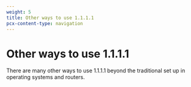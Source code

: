 ```yaml
---
weight: 5
title: Other ways to use 1.1.1.1
pcx-content-type: navigation
---
```


# Other ways to use 1.1.1.1

There are many other ways to use 1.1.1.1 beyond the traditional set up in operating systems and routers.

<DirectoryListing path="/other-ways-to-use-1.1.1.1" />
